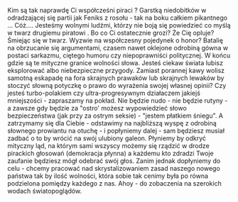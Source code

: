 Kim są tak naprawdę Ci współcześni piraci ? Garstką niedobitków w odradzającej się partii jak Feniks z rosołu - tak na boku całkiem pikantnego ... 
Cóż.... 
Jesteśmy wolnymi ludźmi, którzy nie boją się powiedzieć co myślą w twarz drugiemu piratowi . Bo  co Ci ostatecznie grozi? Że Cię opluje? Śmiejąc się w twarz. 
Wyzwie na współczesny pojedynek o honor? Batalię na obrzucanie się argumentami, czasem nawet  oklejone odrobiną gówna w postaci sarkazmu, ciętego humoru czy niepoprawniści politycznej. 
W końcu gdzie są te mityczne granice wolności słowa. Jesteś ciekaw świata lubisz eksplorować albo niebezpieczne przygody. 
Zamiast porannej kawy wolisz samotną eskapadę na fora skrajnych prawaków lub skrajnych lewaków by stoczyć słowną potyczkę o prawo do wyrażenia swojej własnej opinii? 
Czy jesteś turbo-polakiem czy ultra-progresywnym działaczem jakiejś mniejszości - zapraszamy na pokład. Nie będzie nudo - nie będzie rutyny - a zawsze gdy będzie za "ostro' możesz wypowiedzieć słowo bezpieczeństwa (jak przy za ostrym seksie) - "jestem płatkiem śniegu". 
A zatrzymamy się dla Ciebie -  odstawimy na najbliższą wyspę z odrobiną słownego prowiantu na otuchę - i popłyniemy dalej - sam będziesz musiał zadbać o to by wrócić na swój ulubiony galeon. 
Płyniemy by odkryć mityczny ląd, na którym sami wszyscy możemy się rządzić w drodze pirackich głosowań (demokracja płynna) a każdemu kto zdradzi Twoje zaufanie będziesz mógł odebrać swój głos. 
Zanim jednak dopłyniemy do celu - chcemy pracować nad skrystalizowaniem zasad naszego nowego państwa tak by ilość wolności, która sobie tak cenimy była po równa podzielona pomiędzy każdego z nas. 
Ahoy - do zobaczenia na szerokich wodach światopoglądów.
